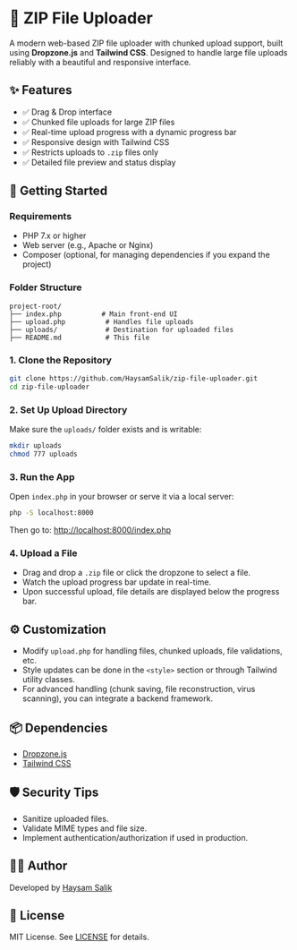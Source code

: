 # 📁 ZIP File Uploader

A modern web-based ZIP file uploader with chunked upload support, built using **Dropzone.js** and **Tailwind CSS**. Designed to handle large file uploads reliably with a beautiful and responsive interface.

## ✨ Features

- ✅ Drag & Drop interface
- ✅ Chunked file uploads for large ZIP files
- ✅ Real-time upload progress with a dynamic progress bar
- ✅ Responsive design with Tailwind CSS
- ✅ Restricts uploads to `.zip` files only
- ✅ Detailed file preview and status display

## 🚀 Getting Started

### Requirements

- PHP 7.x or higher
- Web server (e.g., Apache or Nginx)
- Composer (optional, for managing dependencies if you expand the project)

### Folder Structure

```
project-root/
├── index.php          # Main front-end UI
├── upload.php          # Handles file uploads
├── uploads/            # Destination for uploaded files
├── README.md           # This file
```

### 1. Clone the Repository

```bash
git clone https://github.com/HaysamSalik/zip-file-uploader.git
cd zip-file-uploader
```

### 2. Set Up Upload Directory

Make sure the `uploads/` folder exists and is writable:

```bash
mkdir uploads
chmod 777 uploads
```

### 3. Run the App

Open `index.php` in your browser or serve it via a local server:

```bash
php -S localhost:8000
```

Then go to: [http://localhost:8000/index.php](http://localhost:8000/index.php)

### 4. Upload a File

- Drag and drop a `.zip` file or click the dropzone to select a file.
- Watch the upload progress bar update in real-time.
- Upon successful upload, file details are displayed below the progress bar.

## ⚙️ Customization

- Modify `upload.php` for handling files, chunked uploads, file validations, etc.
- Style updates can be done in the `<style>` section or through Tailwind utility classes.
- For advanced handling (chunk saving, file reconstruction, virus scanning), you can integrate a backend framework.

## 📦 Dependencies

- [Dropzone.js](https://www.dropzone.dev/)
- [Tailwind CSS](https://tailwindcss.com/)

## 🛡️ Security Tips

- Sanitize uploaded files.
- Validate MIME types and file size.
- Implement authentication/authorization if used in production.

## 🧑‍💻 Author

Developed by [Haysam Salik](https://github.com/HaysamSalik)

## 📄 License

MIT License. See [LICENSE](LICENSE) for details.
